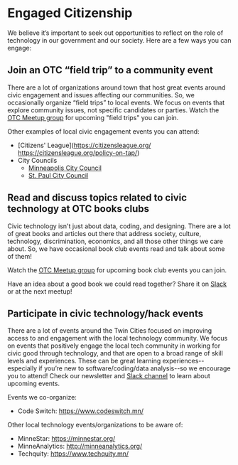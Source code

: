 # Engaged Citizenship

We believe it’s important to seek out opportunities to reflect on the role of technology in our government and our society.  Here are a few ways you can engage:

## Join an OTC “field trip” to a community event

There are a lot of organizations around town that host great events around civic engagement and issues affecting our communities.  So, we occasionally organize “field trips” to local events.  We focus on events that explore community issues, not specific candidates or parties.  Watch the [OTC Meetup group](https://www.meetup.com/opentwincities/) for upcoming "field trips" you can join.

Other examples of local civic engagement events you can attend:

- [Citizens' League](https://citizensleague.org/ https://citizensleague.org/policy-on-tap/)
- City Councils
  - [Minneapolis City Council](http://www.ci.minneapolis.mn.us/meetings/index.htm)
  - [St. Paul City Council](https://www.stpaul.gov/departments/city-council)


## Read and discuss topics related to civic technology at OTC books clubs

Civic technology isn't just about data, coding, and designing. There are a lot of great books and articles out there that address society, culture, technology, discrimination, economics, and all those other things we care about. So, we have occasional book club events read and talk about some of them!  

Watch the [OTC Meetup group](https://www.meetup.com/opentwincities/) for upcoming book club events you can join.

Have an idea about a good book we could read together?  Share it on [Slack](https://otc-slackin.herokuapp.com/) or at the next meetup!


## Participate in civic technology/hack events

There are a lot of events around the Twin Cities focused on improving access to and engagement with the local technology community.  We focus on events that positively engage the local tech community in working for civic good through technology, and that are open to a broad range of skill levels and experiences.  These can be great learning experiences--especially if you’re new to software/coding/data analysis--so we encourage you to attend!   Check our newsletter and [Slack channel](https://otc-slackin.herokuapp.com/) to learn about upcoming events.  

Events we co-organize:

- Code Switch: https://www.codeswitch.mn/

Other local technology events/organizations to be aware of:

- MinneStar: https://minnestar.org/
- MinneAnalytics: http://minneanalytics.org/
- Techquity: https://www.techquity.mn/

